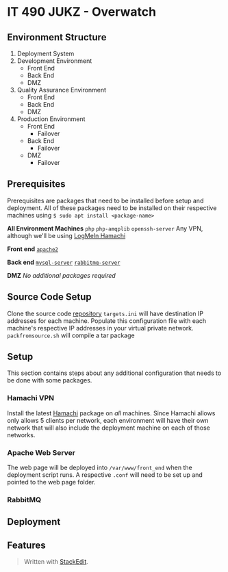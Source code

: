 
# IT 490 JUKZ - Overwatch 
## Environment Structure
1. Deployment System 
2. Development Environment
	* Front End
	* Back End
	* DMZ 
3. Quality Assurance Environment
	* Front End
	* Back End
	* DMZ 
5. Production Environment
	* Front End
		* Failover
	* Back End
		* Failover
	* DMZ 
		* Failover

## Prerequisites
Prerequisites are packages that need to be installed before setup and deployment. All of these packages need to be installed on their respective machines using ``$ sudo apt install <package-name>``

**All Environment Machines**
``php``
``php-amqplib``
``openssh-server``
Any VPN, although we'll be using [LogMeIn Hamachi](#hamachi-vpn) 

**Front end**
[``apache2``](#apache-web-server)

**Back end**
[``mysql-server``](#mysql-server)
[``rabbitmq-server``](#rabbitmq)

**DMZ**
_No additional packages required_
## Source Code Setup
Clone the source code [repository](https://github.com/urasurasuras/it490)
``targets.ini`` will have destination IP addresses for each machine.
Populate this configuration file with each machine's respective IP addresses in your virtual private network.
``packfromsource.sh`` will compile a tar package
## Setup
This section contains steps about any additional configuration that needs to be done with some packages.
### Hamachi VPN
Install the latest [Hamachi](https://www.vpn.net/linux) package on *all* machines. Since Hamachi allows only allows 5 clients per network, each environment will have their own network that will also include the deployment machine on each of those networks. 
### Apache Web Server
The web page will be deployed into ``/var/www/front_end`` when the deployment script runs. A respective ``.conf`` will need to be set up and pointed to the web page folder.
### RabbitMQ
### 
## Deployment
## Features


> Written with [StackEdit](https://stackedit.io/).
<!--stackedit_data:
eyJoaXN0b3J5IjpbMTIwNzI1MDA1MCwtMzk4MTE5ODM3LC03Mz
EwMDE1MzIsMzM4NzYzNzY0LDE2OTE0MjYxNzMsLTE3MzgwMDcx
NzEsLTMyNjkyMzk5MywxMzc1NDgxMDgzLDM1MzkwODM4NSwtOD
A4MjY2NjI4LC0yMDA4NTAwNTMwLDE1MjM0ODM4MywyMDEyOTYy
Nzc0LDEzMDAyNjE3NzAsNjIyNTIwNjYwLDE4NDU4OTE4OTIsND
MxODk5MjAsODU1OTYwMTUsOTI4Njc2OTk3LDExMTU3MzcwNDFd
fQ==
-->